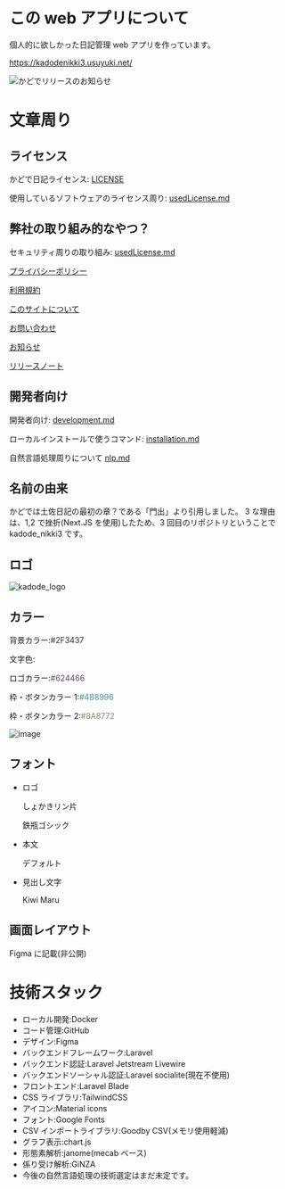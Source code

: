 # この web アプリについて

個人的に欲しかった日記管理 web アプリを作っています。

https://kadodenikki3.usuyuki.net/

![かどでリリースのお知らせ](https://user-images.githubusercontent.com/63891531/124377606-ad6ba080-dce7-11eb-8cf4-af3fc95656ef.png)

# 文章周り

## **ライセンス**

かどで日記ライセンス: [LICENSE](./LICENSE.md)

使用しているソフトウェアのライセンス周り: [usedLicense.md](./docs/99_usedLicense.md)

## 弊社の取り組み的なやつ？

セキュリティ周りの取り組み: [usedLicense.md](./docs/99_usedLicense.md)

[プライバシーポリシー](https://kadodenikki3.usuyuki.net/privacyPolicy)

[利用規約](https://kadodenikki3.usuyuki.net/terms)

[このサイトについて](https://kadodenikki3.usuyuki.net/aboutThisSite)

[お問い合わせ](https://kadodenikki3.usuyuki.net/contact)

[お知らせ](https://kadodenikki3.usuyuki.net/news)

[リリースノート](https://kadodenikki3.usuyuki.net/releaseNote)

## 開発者向け

開発者向け: [development.md](./docs/01_development.md)

ローカルインストールで使うコマンド: [installation.md](./docs/02_installation.md)

自然言語処理周りについて [nlp.md](./docs/07_nlp.md)

## 名前の由来

かどでは土佐日記の最初の章？である「門出」より引用しました。
3 な理由は、1,2 で挫折(Next.JS を使用)したため、3 回目のリポジトリということで kadode_nikki3 です。

## ロゴ

![kadode_logo](https://user-images.githubusercontent.com/63891531/103437865-f165e600-4c6f-11eb-8d7b-70669e479706.png)

## カラー

背景カラー:<span style="color:#2F3437">#2F3437</span>

文字色:<span style="color:#F9FFF9">#F9FFF9</span>

ロゴカラー:<span style="color:#624466">#624466</span>

枠・ボタンカラー 1:<span style="color:#4B8996">#4B8996</span>

枠・ボタンカラー 2:<span style="color:#8A8772">#8A8772</span>

![image](https://user-images.githubusercontent.com/63891531/122196315-1c688d00-ced2-11eb-8f2f-0b4d04c6340d.png)

## フォント

-   ロゴ

    しょかきリン片

    鉄瓶ゴシック

-   本文

    デフォルト

-   見出し文字

    Kiwi Maru

## 画面レイアウト

Figma に記載(非公開)

# 技術スタック

-   ローカル開発:Docker
-   コード管理:GitHub
-   デザイン:Figma
-   バックエンドフレームワーク:Laravel
-   バックエンド認証:Laravel Jetstream Livewire
-   バックエンドソーシャル認証:Laravel socialite(現在不使用)
-   フロントエンド:Laravel Blade
-   CSS ライブラリ:TailwindCSS
-   アイコン:Material icons
-   フォント:Google Fonts
-   CSV インポートライブラリ:Goodby CSV(メモリ使用軽減)
-   グラフ表示:chart.js
-   形態素解析:janome(mecab ベース)
-   係り受け解析:GiNZA
-   今後の自然言語処理の技術選定はまだ未定です。
